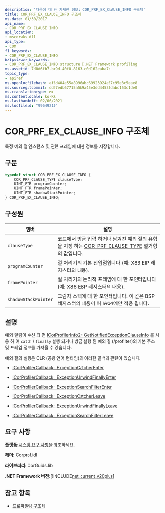 ```yaml
---
description: '다음에 대 한 자세한 정보: COR_PRF_EX_CLAUSE_INFO 구조체'
title: COR_PRF_EX_CLAUSE_INFO 구조체
ms.date: 03/30/2017
api_name:
- COR_PRF_EX_CLAUSE_INFO
api_location:
- mscorwks.dll
api_type:
- COM
f1_keywords:
- COR_PRF_EX_CLAUSE_INFO
helpviewer_keywords:
- COR_PRF_EX_CLAUSE_INFO structure [.NET Framework profiling]
ms.assetid: 7d0d6fb7-bc9d-40f0-8163-c0d162eaba7d
topic_type:
- apiref
ms.openlocfilehash: af8d404e55a8996abc69923924e87c95e3c5eae8
ms.sourcegitcommit: ddf7edb67715a5b9a45e3dd44536dabc153c1de0
ms.translationtype: MT
ms.contentlocale: ko-KR
ms.lasthandoff: 02/06/2021
ms.locfileid: "99649210"
---
```

# <a name="cor_prf_ex_clause_info-structure"></a>COR_PRF_EX_CLAUSE_INFO 구조체

특정 예외 절 인스턴스 및 관련 프레임에 대한 정보를 저장합니다.  
  
## <a name="syntax"></a>구문  
  
```cpp  
typedef struct COR_PRF_EX_CLAUSE_INFO {  
    COR_PRF_CLAUSE_TYPE clauseType;  
    UINT_PTR programCounter;  
    UINT_PTR framePointer;  
    UINT_PTR shadowStackPointer;  
} COR_PRF_EX_CLAUSE_INFO;  
```  
  
## <a name="members"></a>구성원  
  
|멤버|설명|  
|------------|-----------------|  
|`clauseType`|코드에서 방금 입력 하거나 남겨진 예외 절의 유형을 지정 하는 [COR_PRF_CLAUSE_TYPE](cor-prf-clause-type-enumeration.md) 열거형의 값입니다.|  
|`programCounter`|절 처리기의 기본 진입점입니다 (예: X86 EIP 레지스터의 내용).|  
|`framePointer`|절 처리기의 논리적 프레임에 대 한 포인터입니다 (예: X86 EBP 레지스터의 내용).|  
|`shadowStackPointer`|그림자 스택에 대 한 포인터입니다. 이 값은 BSP 레지스터의 내용이 며 IA64에만 적용 됩니다.|  
  
## <a name="remarks"></a>설명  

 예외 알림이 수신 되 면 [ICorProfilerInfo2:: GetNotifiedExceptionClauseInfo](icorprofilerinfo2-getnotifiedexceptionclauseinfo-method.md) 를 사용 하 여 `catch` / `finally` 실행 되거나 방금 실행 된 예외 절 (/profilter)의 기본 주소 및 프레임 정보를 가져올 수 있습니다.  
  
 예외 절의 실행은 CLR (공용 언어 런타임)의 이러한 콜백과 관련이 있습니다.  
  
- [ICorProfilerCallback:: ExceptionCatcherEnter](icorprofilercallback-exceptioncatcherenter-method.md)  
  
- [ICorProfilerCallback:: ExceptionUnwindFinallyEnter](icorprofilercallback-exceptionunwindfinallyenter-method.md)  
  
- [ICorProfilerCallback:: ExceptionSearchFilterEnter](icorprofilercallback-exceptionsearchfilterenter-method.md)  
  
- [ICorProfilerCallback:: ExceptionCatcherLeave](icorprofilercallback-exceptioncatcherleave-method.md)  
  
- [ICorProfilerCallback:: ExceptionUnwindFinallyLeave](icorprofilercallback-exceptionunwindfinallyleave-method.md)  
  
- [ICorProfilerCallback:: ExceptionSearchFilterLeave](icorprofilercallback-exceptionsearchfilterleave-method.md)  
  
## <a name="requirements"></a>요구 사항  

 **플랫폼:**[시스템 요구 사항](../../get-started/system-requirements.md)을 참조하세요.  
  
 **헤더:** Corprof.idl  
  
 **라이브러리:** CorGuids.lib  
  
 **.NET Framework 버전:**[!INCLUDE[net_current_v20plus](../../../../includes/net-current-v20plus-md.md)]  
  
## <a name="see-also"></a>참고 항목

- [프로파일링 구조체](profiling-structures.md)
